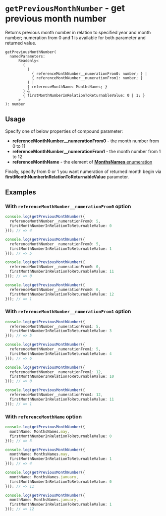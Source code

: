 # `getPreviousMonthNumber` - get previous month number

Returns previous month number in relation to specified year and month number; numeration from 0 and 1 is available for both
parameter and returned value.

```
getPreviousMonthNumber(
  namedParameters:
      Readonly<
        (
          (
            { referenceMonthNumber__numerationFrom0: number; } |
            { referenceMonthNumber__numerationFrom1: number; }
          ) |
          { referenceMonthName: MonthsNames; }
        ) &
        { firstMonthNumberInRelationToReturnableValue: 0 | 1; }
      >
): number
```

## Usage

Specify one of below properties of compound parameter:

* **referenceMonthNumber__numerationFrom0** - the month number from 0 to 11
* **referenceMonthNumber__numerationFrom1** - the month number from 1 to 12
* **referenceMonthName** - the element of [**MonthsNames** enumeration](../ConstantsAndEnumerations/MonthsNames.md)

Finally, specify from 0 or 1 you want numeration of returned month begin via **firstMonthNumberInRelationToReturnableValue**
parameter.


## Examples
### With `referenceMonthNumber__numerationFrom0` option

```typescript
console.log(getPreviousMonthNumber({
  referenceMonthNumber__numerationFrom0: 5,
  firstMonthNumberInRelationToReturnableValue: 0
})); // => 4

console.log(getPreviousMonthNumber({
  referenceMonthNumber__numerationFrom0: 5,
  firstMonthNumberInRelationToReturnableValue: 1
})); // => 5

console.log(getPreviousMonthNumber({
  referenceMonthNumber__numerationFrom0: 0,
  firstMonthNumberInRelationToReturnableValue: 11
})); // => 0

console.log(getPreviousMonthNumber({
  referenceMonthNumber__numerationFrom0: 0,
  firstMonthNumberInRelationToReturnableValue: 12
})); // => 1
```

### With `referenceMonthNumber__numerationFrom1` option

```typescript
console.log(getPreviousMonthNumber({
  referenceMonthNumber__numerationFrom1: 5,
  firstMonthNumberInRelationToReturnableValue: 3
})); // => 5

console.log(getPreviousMonthNumber({
  referenceMonthNumber__numerationFrom1: 5,
  firstMonthNumberInRelationToReturnableValue: 4
})); // => 6

console.log(getPreviousMonthNumber({
  referenceMonthNumber__numerationFrom1: 12,
  firstMonthNumberInRelationToReturnableValue: 10
})); // => 0

console.log(getPreviousMonthNumber({
  referenceMonthNumber__numerationFrom1: 12,
  firstMonthNumberInRelationToReturnableValue: 11
})); // => 1
```

### With `referenceMonthName` option

```typescript
console.log(getPreviousMonthNumber({
  monthName: MonthsNames.may,
  firstMonthNumberInRelationToReturnableValue: 0
})); // => 3

console.log(getPreviousMonthNumber({
  monthName: MonthsNames.may,
  firstMonthNumberInRelationToReturnableValue: 1
})); // => 4

console.log(getPreviousMonthNumber({
  monthName: MonthsNames.january,
  firstMonthNumberInRelationToReturnableValue: 0
})); // => 11

console.log(getPreviousMonthNumber({
  monthName: MonthsNames.january,
  firstMonthNumberInRelationToReturnableValue: 1
})); // => 12
```
